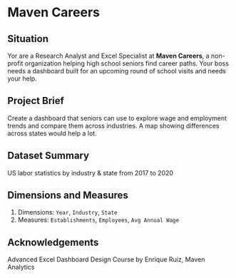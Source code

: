 # Maven Careers

## Situation

Yor are a Research Analyst and Excel Specialist at **Maven Careers**, a non-profit organization helping high school seniors find career paths. Your boss needs a dashboard built for an upcoming round of school visits and needs your help.

## Project Brief

Create a dashboard that seniors can use to explore wage and employment trends and compare them across industries. A map showing differences across states would help a lot.

## Dataset Summary

US labor statistics by industry & state from 2017 to 2020

## Dimensions and Measures

1. Dimensions: `Year`, `Industry`, `State`
2. Measures: `Establishments`, `Employees`, `Avg Annual Wage`

## Acknowledgements

Advanced Excel Dashboard Design Course by Enrique Ruiz, Maven Analytics
